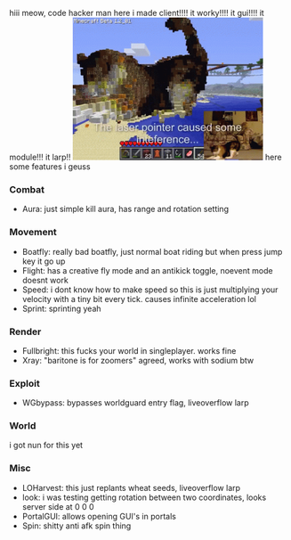 hiii meow, code hacker man here i made client!!!! it worky!!!! it gui!!!! it module!!! it larp!!
<img src="minecraft-cat.gif" height="256">
here some features i geuss

### Combat

* Aura:         just simple kill aura, has range and rotation setting

### Movement

* Boatfly:      really bad boatfly, just normal boat riding but when press jump key it go up
* Flight:       has a creative fly mode and an antikick toggle, noevent mode doesnt work
* Speed:        i dont know how to make speed so this is just multiplying your velocity with a tiny bit every tick. causes infinite acceleration lol
* Sprint:       sprinting yeah

### Render

* Fullbright:   this fucks your world in singleplayer. works fine
* Xray:         "baritone is for zoomers" agreed, works with sodium btw

### Exploit

* WGbypass:     bypasses worldguard entry flag, liveoverflow larp

### World

i got nun for this yet

### Misc

* LOHarvest:    this just replants wheat seeds, liveoverflow larp
* look:         i was testing getting rotation between two coordinates, looks server side at 0 0 0
* PortalGUI:    allows opening GUI's in portals
* Spin:         shitty anti afk spin thing


